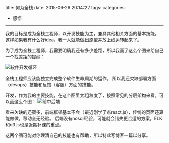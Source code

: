 title: 何为全栈
date: 2015-06-26 20:14:22
tags:
categories:
- 感悟
---
我的目标是成为全栈工程师，以开发技能为主，兼具其他相关方面的基本技能。
这样如果我有什么好idea，我一人就能做出原型并放上线运转起来了。

为了成为全栈工程师，我需要明确我还有多少差距，所以我画了这么个图来给自己一个找差距的提纲：

![软件开发循环](http://7u2h31.com1.z0.glb.clouddn.com/软件开发循环.png)
<!-- more -->

全栈工程师应该能独立完成整个软件生命周期的运作。 所以我还欠缺部署方面（devops）技能和反馈（客服）方面的技能。

开发，作为我的主要技能，在这个图里太粗粒度了，按照常见的分层架构来看，可以画这么个图：
![前中后端](http://7u2h31.com1.z0.glb.clouddn.com/前中后端.png)

看来欠缺的还蛮多，前端框架基本不会（最近刚学了点react.js），传统的页面还算能做做。移动全无经验。
后端没有nosql经验，可能就会错失更合适的方案。ELK和d3.js也是近期补课的重点。

这两个图可能对你理清自己的技能也有帮助，所以特此写博客一篇以分享。
